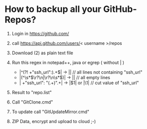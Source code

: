 # How to backup all your GitHub-Repos? #

1) Login in https://github.com/

2) call https://api.github.com/users/< username >/repos

3) Download (2) as plain text file

4) Run this regex in notepad++, java or egrep ( without | )  
    - |^(?! +"ssh_url":).+$| -> ||       // all lines not containing "ssh_url"  
	- |(^\s*$\r?\n|\r?\n\s*$)|  -> ||    // all empty lines  
	- | +"ssh_url": "(.+)".+| -> |$1| or |\1|     // cut value of "ssh_url" 
	
5) Result to "repo.list"

6) Call "GitClone.cmd"

7) To update call "GitUpdateMirror.cmd"

8) ZIP Data, encrypt and upload to cloud ;-)
